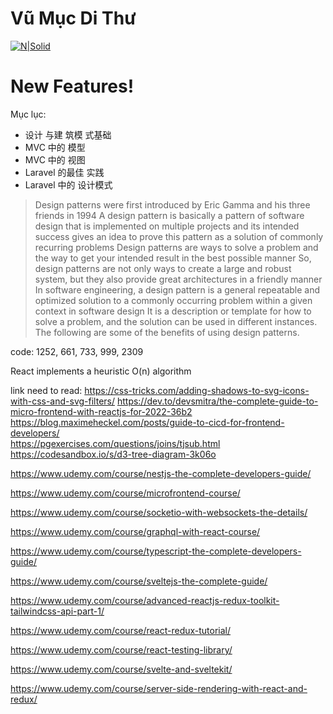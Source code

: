 # Vũ Mục Di Thư

[![N|Solid](https://cldup.com/dTxpPi9lDf.thumb.png)](https://nodesource.com/products/nsolid)

# New Features!
Mục lục:
  - 设计 与建 筑模 式基础
  - MVC 中的 模型
  - MVC 中的 视图
  - Laravel 的最佳 实践
  - Laravel 中的 设计模式
> Design patterns were first introduced by Eric Gamma and his three friends in 1994
> A design pattern is basically a pattern of software design that is implemented on multiple projects
> and its intended success gives an idea to prove this pattern as a solution of commonly recurring problems
> Design patterns are ways to solve a problem and the way to get your intended result in the best possible manner
> So, design patterns are not only ways to create a large and robust system, but they also provide great architectures in a friendly manner
> In software engineering, a design pattern is a general repeatable and optimized solution to a commonly occurring problem within a given context in software design
> It is a description or template for how to solve a problem, and the solution can be used in different instances. The following are some of the benefits of using design patterns.

code: 1252, 661, 733, 999, 2309

React implements a heuristic O(n) algorithm

link need to read:
https://css-tricks.com/adding-shadows-to-svg-icons-with-css-and-svg-filters/
https://dev.to/devsmitra/the-complete-guide-to-micro-frontend-with-reactjs-for-2022-36b2
https://blog.maximeheckel.com/posts/guide-to-cicd-for-frontend-developers/  
https://pgexercises.com/questions/joins/tjsub.html  
https://codesandbox.io/s/d3-tree-diagram-3k06o

https://www.udemy.com/course/nestjs-the-complete-developers-guide/

https://www.udemy.com/course/microfrontend-course/

https://www.udemy.com/course/socketio-with-websockets-the-details/

https://www.udemy.com/course/graphql-with-react-course/

https://www.udemy.com/course/typescript-the-complete-developers-guide/

https://www.udemy.com/course/sveltejs-the-complete-guide/

https://www.udemy.com/course/advanced-reactjs-redux-toolkit-tailwindcss-api-part-1/

https://www.udemy.com/course/react-redux-tutorial/

https://www.udemy.com/course/react-testing-library/

https://www.udemy.com/course/svelte-and-sveltekit/

https://www.udemy.com/course/server-side-rendering-with-react-and-redux/
